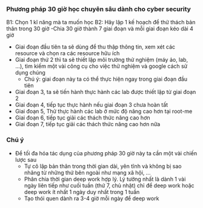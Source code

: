 ### Phương pháp 30 giờ học chuyên sâu dành cho cyber security
B1: Chọn 1 kĩ năng mà ta muốn học
B2: Hãy lập 1 kế hoạch để thử thách bản thân trong 30 giờ
-Chia 30 giờ thành 7 giai đoạn và mỗi giai đoạn kéo dài 4 giờ
- Giai đoạn đầu tiên ta sẽ dùng để thu thập thông tin, xem xét các resource và chọn ra các resource hữu ích
- Giai đoạn thứ 2 thì ta sẽ thiết lập môi trường thử nghiệm (máy ảo, lab, ...), tìm kiếm một vài công cụ cho việc thử nghiệm và google cách sử dụng chúng
	- Chú ý: giai đoạn này ta có thể thực hiện ngay trong giai đoạn đầu tiên
- Giai đoạn 3, ta sẽ tiến hành thực hành các lab được thiết lập từ giai đoạn 2
- Giai đoạn 4, tiếp tục thực hành nếu giai đoạn 3 chưa hoàn tất
- Giai đoạn 5, Thử thực hành các lab ở mức độ nâng cao hơn tại root-me
- Giai đoạn 6, tiếp tục giải các thách thức nâng cao hơn
- Giai đoạn 7, tiếp tục giải các thách thức nâng cao hơn nữa 
### Chú ý
- Để tối đa hóa tác dụng của phương pháp 30 giờ này ta cần một vài chiến lược sau
	- Tự cô lập bản thân trong thời gian dài, yên tĩnh và không bị sao nhãng từ những thứ bên ngoài như mạng xã hội, ...
	- Phân chia thời gian deep work hợp lý. Lý tưởng nhất là dành 1 vài ngày liên tiếp như cuối tuần (thứ 7, chủ nhật) chỉ để deep work hoặc deep work ít nhất 1 ngày duy nhất trong 1 tuần
	- Tạo thói quen dành ra 3-4 giờ mỗi ngày để deep work
